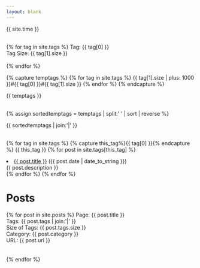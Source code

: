 ```yaml
---
layout: blank
---
```


<div class="post">

{{ site.time }} <br><br>

{% for tag in site.tags %}
  Tag: {{ tag[0] }} <br>
  Tag Size: {{ tag[1].size }} <br><br>
{% endfor %}

{% capture temptags %}
  {% for tag in site.tags %}
    {{ tag[1].size | plus: 1000 }}#{{ tag[0] }}#{{ tag[1].size }}
  {% endfor %}
{% endcapture %}

{{ temptags }} <br><br>

{% assign sortedtemptags = temptags | split:' ' | sort | reverse %}

{{ sortedtemptags | join:'|' }} <br><br>

{% for tag in site.tags %}
  {% capture this_tag%}{{ tag[0] }}{% endcapture %}
  {{ this_tag }}
  {% for post in site.tags[this_tag] %}
    <li><a href="{{ post.url }}">{{ post.title }}</a> ({{ post.date | date_to_string }})<br>
      {{ post.description }}
    </li>
  {% endfor %}
{% endfor %}

<h1> Posts </h1>

{% for post in site.posts %}
  Page: {{ post.title }} <br>
  Tags: {{ post.tags | join:'|' }} <br>
  Size of Tags: {{ post.tags.size }} <br>
  Category: {{ post.category }} <br>
  URL: {{ post.url }} <br>
  <br><br>
{% endfor %}

</div>
